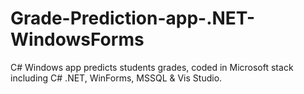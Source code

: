 # Grade-Prediction-app-.NET-WindowsForms
C# Windows app predicts students grades, coded in Microsoft stack including C# .NET, WinForms, MSSQL &amp; Vis Studio.
